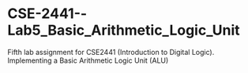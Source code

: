 # CSE-2441--Lab5_Basic_Arithmetic_Logic_Unit
Fifth lab assignment for CSE2441 (Introduction to Digital Logic). Implementing a Basic Arithmetic Logic Unit (ALU)
